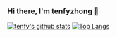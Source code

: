 ### Hi there, I'm tenfyzhong 👋
[![tenfy's github stats](https://github-readme-stats.vercel.app/api?username=tenfyzhong&count_private=true)](https://github.com/tenfyzhong)
[![Top Langs](https://github-readme-stats.vercel.app/api/top-langs/?username=tenfyzhong&count_private=true&layout=compact)](https://github.com/tenfyzhong)


<!--
**tenfyzhong/tenfyzhong** is a ✨ _special_ ✨ repository because its `README.md` (this file) appears on your GitHub profile.

<a href="https://github.com/tenfyzhong">
  <img align="left" src="https://github-readme-stats.vercel.app/api?username=tenfyzhong" />
</a>
<a href="https://github.com/tenfyzhong">
  <img align="left" src="https://github-readme-stats.vercel.app/api/top-langs/?username=tenfyzhong&layout=compact" />
</a>



Here are some ideas to get you started:

- 🔭 I’m currently working on ...
- 🌱 I’m currently learning ...
- 👯 I’m looking to collaborate on ...
- 🤔 I’m looking for help with ...
- 💬 Ask me about ...
- 📫 How to reach me: ...
- 😄 Pronouns: ...
- ⚡ Fun fact: ...
-->
